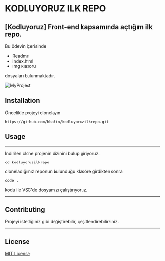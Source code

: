 # KODLUYORUZ ILK REPO
## [Kodluyoruz] Front-end kapsamında açtığım ilk repo.
Bu ödevin içerisinde 
- Readme
- index.html 
- img klasörü

dosyaları bulunmaktadır.

![MyProject](img/31.png)


## Installation

Öncelikle projeyi clonelayın

`https://github.com/hbakin/kodluyoruzilkrepo.git`


## Usage
---


İndirilen clone projenin dizinini bulup giriyoruz.

`cd kodluyoruzilkrepo`

cloneladığımız reponun bulunduğu klasöre girdikten sonra

`code .`

kodu ile VSC'de dosyamızı çalıştırıyoruz.

---
## Contributing


Projeyi istediğiniz gibi değiştirebilir, çeşitlendirebilirsiniz.

---

## License


[MIT License](LICENSE)
